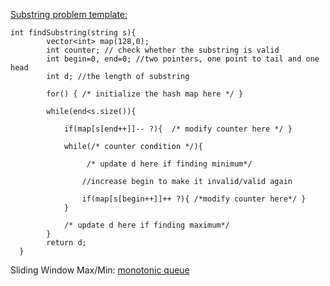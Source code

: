 
[Substring problem template:](https://leetcode.com/problems/minimum-window-substring/discuss/26808/Here-is-a-10-line-template-that-can-solve-most-'substring'-problems)
```
int findSubstring(string s){
        vector<int> map(128,0);
        int counter; // check whether the substring is valid
        int begin=0, end=0; //two pointers, one point to tail and one  head
        int d; //the length of substring

        for() { /* initialize the hash map here */ }

        while(end<s.size()){

            if(map[s[end++]]-- ?){  /* modify counter here */ }

            while(/* counter condition */){ 
                 
                 /* update d here if finding minimum*/

                //increase begin to make it invalid/valid again
                
                if(map[s[begin++]]++ ?){ /*modify counter here*/ }
            }  

            /* update d here if finding maximum*/
        }
        return d;
  }
```

Sliding Window Max/Min: [monotonic queue ](https://leetcode.com/problems/sliding-window-maximum/discuss/65885/This-is-a-typical-monotonic-queue-problem)
